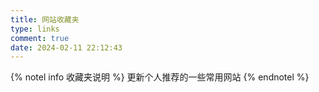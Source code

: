 ```yaml
---
title: 网站收藏夹
type: links
comment: true
date: 2024-02-11 22:12:43
---
```



{% notel info 收藏夹说明 %}
更新个人推荐的一些常用网站
{% endnotel %}


